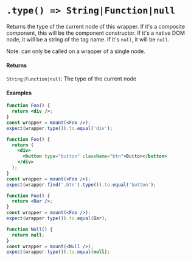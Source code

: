 # `.type() => String|Function|null`

Returns the type of the current node of this wrapper. If it's a composite component, this will be
the component constructor. If it's a native DOM node, it will be a string of the tag name. If it's `null`, it will be `null`.

Note: can only be called on a wrapper of a single node.


#### Returns

`String|Function|null`: The type of the current node



#### Examples

```jsx
function Foo() {
  return <div />;
}
const wrapper = mount(<Foo />);
expect(wrapper.type()).to.equal('div');
```

```jsx
function Foo() {
  return (
    <div>
      <button type="button" className="btn">Button</button>
    </div>
  );
}
const wrapper = mount(<Foo />);
expect(wrapper.find('.btn').type()).to.equal('button');
```

```jsx
function Foo() {
  return <Bar />;
}
const wrapper = mount(<Foo />);
expect(wrapper.type()).to.equal(Bar);
```

```jsx
function Null() {
  return null;
}
const wrapper = mount(<Null />);
expect(wrapper.type()).to.equal(null);
```
